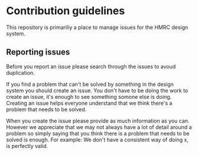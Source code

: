 # Contribution guidelines

This repository is primariliy a place to manage issues for the HMRC design system.

## Reporting issues

Before you report an issue please search through the issues to avoud duplication.

If you find a problem that can't be solved by something in the design system you should create an issue. You don't have to be doing the work to create an issue, it's enough to see something somone else is doing. Creating an issue helps everyone understand that we think there's a problem that needs to be solved.

When you create the issue please provide as much information as you can. However we appreciate that we may not always have a lot of detail around a problem so simply saying that you think there is a problem that needs to be solved is enough. For example: We don't have a consistent way of doing x, is perfectly valid.
